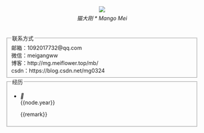 <!-- 引入 layui.css -->
<link href="//unpkg.com/layui@2.7.6/dist/css/layui.css" rel="stylesheet">

<div class="layui-row">
    <div class="layui-col-md3">
        <div class="layui-fluid" style="text-align:center;">
            <img src="https://res.meiflower.top/.netlify/images?url=/static/head.jpg&fit=cover&w=200&h=200"/><br/>
            <h6 style="margin-top:5px;">猫大刚 * Mango Mei</h6>
        </div>
    </div>
    <div class="layui-col-md9">
        <fieldset class="layui-elem-field">
            <legend>联系方式</legend>
            <div class="layui-field-box">
                <i class="layui-icon layui-icon-email" style="color:green;"></i> 邮箱：1092017732@qq.com <br/>
                <i class="layui-icon layui-icon-login-wechat" style="color:green;"></i> 微信：meigangww<br/>
                <i class="layui-icon layui-icon-read" style="color:green;"></i> 博客：http://mg.meiflower.top/mb/ <br/>
                <i class="layui-icon layui-icon-star" style="color:green;"></i> csdn：https://blog.csdn.net/mg0324 
            </div>
        </fieldset>
        <div id="container">
            <fieldset class="layui-elem-field">
                <legend>经历</legend>
                <div class="layui-field-box">
                    <ul class="layui-timeline">
                        <li class="layui-timeline-item" v-for="(node,index) in nodes" :key="index">
                            <i class="layui-icon layui-timeline-axis">&#xe63f;</i>
                            <div class="layui-timeline-content layui-text">
                            <div class="layui-timeline-title">{{node.year}}</div>
                            <p v-for="remark in node.remarks">
                                {{remark}}
                            </p>
                            </div>
                        </li>
                    </ul>
                </div>
            </fieldset>
        </div>
    </div>
</div>




<script>
    (function(){
         new Vue({
            el:'#container',
            data() {
                return {
                    nodes: [
                        {
                            year: '2022年6月/10月',
                            remarks: [
                                "因为平安部门业务调整，离开平安。",
                                "一边学习一边休息，2个多月后，在大环境不友好的情况下，入职华瀚科技旗下的数研锦瀚从事智慧城市部门的省废弃处置监管平台。",
                                "接触并使用spring cloud alibaba的微服务体系，在开源项目ruoyi-cloud的基础上构建平台业务。"
                            ]
                        },
                        {
                            year: '2021年4月',
                            remarks: [
                                "4月17号离开浪潮，结束了5年多的电子政务行业经历，进入平安做hr平台相关业务。",
                                "开始实践spring cloud微服务和docker容器自动化部署，以及k8s容器编排相关技术。"
                            ]
                        },
                        {
                            year: '2017年',
                            remarks: [
                                "2017年，来到深圳，加入浪潮。从事电子政务行业，为人民群众提供更好的办事体验，可跳转深圳网上办事大厅。参与政务大厅，网上预约，公安系统等平台的建设；快速积累行业经验，沉淀开发技术。",
                                "从jquery到react到vue，从传统系统到 前后台分离体系，从单系统到分布式，从普通组员到小组长，从后端到关注全栈，各方面都得以提升。"
                            ]
                        },
                        {
                            year: '2015年-2016年',
                            remarks: [
                                "在广州工作，接触电子政务，交易服务，房地产系统和医院门户网站的领域，慢慢的积累工作经验。"
                            ]
                        },
                        {
                            year: '2015年7月',
                            remarks: [
                                "毕业于普通本科（二本）院校，湖北文理学院。在校期间， 完成了朋友社区、 襄阳内容管理系统和 毕业设计权限控制 等3个系统。"
                            ]
                        },
                        {
                            year: '2015年1月',
                            remarks: [
                                "到佛山实习，接触到社区矫正和智慧公路领域。"
                            ]
                        }
                    ]
                };
            }
        });
    })();
</script>